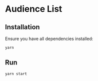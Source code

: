 # Audience List

## Installation
Ensure you have all dependencies installed:
```
yarn
```

## Run
```
yarn start
```